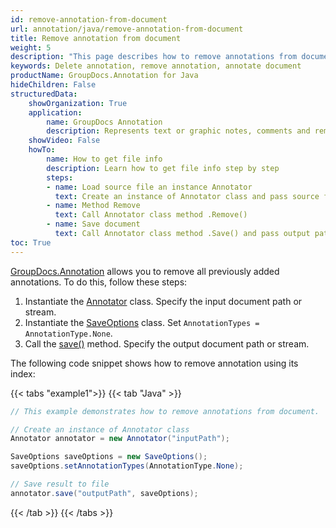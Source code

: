 ```yaml
---
id: remove-annotation-from-document
url: annotation/java/remove-annotation-from-document
title: Remove annotation from document
weight: 5
description: "This page describes how to remove annotations from document when collaborate, edit and annotate documents using GroupDocs.Annotation for Java."
keywords: Delete annotation, remove annotation, annotate document
productName: GroupDocs.Annotation for Java
hideChildren: False
structuredData:
    showOrganization: True
    application:    
        name: GroupDocs Annotation
        description: Represents text or graphic notes, comments and remarks attached to a specific part of the content of the document using Java
    showVideo: False
    howTo:
        name: How to get file info
        description: Learn how to get file info step by step
        steps:
        - name: Load source file an instance Annotator
          text: Create an instance of Annotator class and pass source file path as a constructor parameter. You may specify absolute or relative file path as per your requirements.
        - name: Method Remove
          text: Call Annotator class method .Remove()
        - name: Save document
          text: Call Annotator class method .Save() and pass output path file to it.
toc: True
---
```

[GroupDocs.Annotation](https://products.groupdocs.com/annotation/javaa) allows you to remove all previously added annotations. To do this, follow these steps:

1.   Instantiate the [Annotator](https://reference.groupdocs.com/java/annotation/com.groupdocs.annotation/Annotator) class. Specify the input document path or stream.
2.   Instantiate the [SaveOptions](https://reference.groupdocs.com/annotation/java/com.groupdocs.annotation.options.export/saveoptions/) class. Set `AnnotationTypes = AnnotationType.None`.
3.   Call the [save()](https://reference.groupdocs.com/annotation/java/com.groupdocs.annotation/annotator/#save--) method. Specify the output document path or stream.

The following code snippet shows how to remove annotation using its index:

{{< tabs "example1">}}
{{< tab "Java" >}}
```java
// This example demonstrates how to remove annotations from document.

// Create an instance of Annotator class
Annotator annotator = new Annotator("inputPath");

SaveOptions saveOptions = new SaveOptions();
saveOptions.setAnnotationTypes(AnnotationType.None);

// Save result to file
annotator.save("outputPath", saveOptions);
```
{{< /tab >}}
{{< /tabs >}}